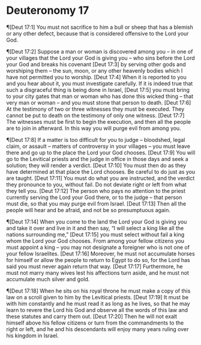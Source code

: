 # Deuteronomy 17

¶[Deut 17:1] You must not sacrifice to him a bull or sheep that has a blemish or any other defect, because that is considered offensive to the Lord your God.

¶[Deut 17:2] Suppose a man or woman is discovered among you – in one of your villages that the Lord your God is giving you – who sins before the Lord your God and breaks his covenant
[Deut 17:3] by serving other gods and worshiping them – the sun, moon, or any other heavenly bodies which I have not permitted you to worship.
[Deut 17:4] When it is reported to you and you hear about it, you must investigate carefully. If it is indeed true that such a disgraceful thing is being done in Israel,
[Deut 17:5] you must bring to your city gates that man or woman who has done this wicked thing – that very man or woman – and you must stone that person to death.
[Deut 17:6] At the testimony of two or three witnesses they must be executed. They cannot be put to death on the testimony of only one witness.
[Deut 17:7] The witnesses must be first to begin the execution, and then all the people are to join in afterward. In this way you will purge evil from among you.

¶[Deut 17:8] If a matter is too difficult for you to judge – bloodshed, legal claim, or assault – matters of controversy in your villages – you must leave there and go up to the place the Lord your God chooses.
[Deut 17:9] You will go to the Levitical priests and the judge in office in those days and seek a solution; they will render a verdict.
[Deut 17:10] You must then do as they have determined at that place the Lord chooses. Be careful to do just as you are taught.
[Deut 17:11] You must do what you are instructed, and the verdict they pronounce to you, without fail. Do not deviate right or left from what they tell you.
[Deut 17:12] The person who pays no attention to the priest currently serving the Lord your God there, or to the judge – that person must die, so that you may purge evil from Israel.
[Deut 17:13] Then all the people will hear and be afraid, and not be so presumptuous again.

¶[Deut 17:14] When you come to the land the Lord your God is giving you and take it over and live in it and then say, “I will select a king like all the nations surrounding me,”
[Deut 17:15] you must select without fail a king whom the Lord your God chooses. From among your fellow citizens you must appoint a king – you may not designate a foreigner who is not one of your fellow Israelites.
[Deut 17:16] Moreover, he must not accumulate horses for himself or allow the people to return to Egypt to do so, for the Lord has said you must never again return that way.
[Deut 17:17] Furthermore, he must not marry many wives lest his affections turn aside, and he must not accumulate much silver and gold.

¶[Deut 17:18] When he sits on his royal throne he must make a copy of this law on a scroll given to him by the Levitical priests.
[Deut 17:19] It must be with him constantly and he must read it as long as he lives, so that he may learn to revere the Lord his God and observe all the words of this law and these statutes and carry them out.
[Deut 17:20] Then he will not exalt himself above his fellow citizens or turn from the commandments to the right or left, and he and his descendants will enjoy many years ruling over his kingdom in Israel.
